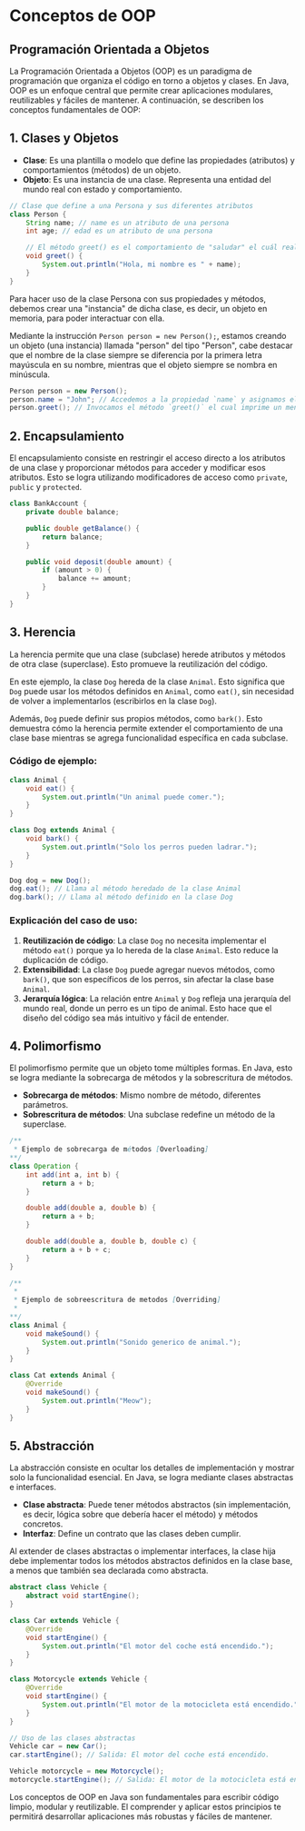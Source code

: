# Conceptos de OOP
## Programación Orientada a Objetos

La Programación Orientada a Objetos (OOP) es un paradigma de programación que organiza el código en torno a objetos y clases. En Java, OOP es un enfoque central que permite crear aplicaciones modulares, reutilizables y fáciles de mantener. A continuación, se describen los conceptos fundamentales de OOP:

## 1. **Clases y Objetos**
- **Clase**: Es una plantilla o modelo que define las propiedades (atributos) y comportamientos (métodos) de un objeto.
- **Objeto**: Es una instancia de una clase. Representa una entidad del mundo real con estado y comportamiento.

```java
// Clase que define a una Persona y sus diferentes atributos
class Person {
    String name; // name es un atributo de una persona
    int age; // edad es un atributo de una persona

    // El método greet() es el comportamiento de "saludar" el cuál realiza una persona
    void greet() {
        System.out.println("Hola, mi nombre es " + name);
    }
}
```

Para hacer uso de la clase Persona con sus propiedades y métodos, debemos crear una "instancia" de dicha clase, es decir, un objeto en memoria, para poder interactuar con ella.

Mediante la instrucción `Person person = new Person();`, estamos creando un objeto (una instancia) llamada "person" del tipo "Person", cabe destacar que el nombre de la clase siempre se diferencia por la primera letra mayúscula en su nombre, mientras que el objeto siempre se nombra en minúscula.

```java
Person person = new Person();
person.name = "John"; // Accedemos a la propiedad `name` y asignamos el valor "John"
person.greet(); // Invocamos el método `greet()` el cual imprime un mensaje
```

## 2. **Encapsulamiento**
El encapsulamiento consiste en restringir el acceso directo a los atributos de una clase y proporcionar métodos para acceder y modificar esos atributos. Esto se logra utilizando modificadores de acceso como `private`, `public` y `protected`.

```java
class BankAccount {
    private double balance;

    public double getBalance() {
        return balance;
    }

    public void deposit(double amount) {
        if (amount > 0) {
            balance += amount;
        }
    }
}
```

## 3. **Herencia**
La herencia permite que una clase (subclase) herede atributos y métodos de otra clase (superclase). Esto promueve la reutilización del código.

En este ejemplo, la clase `Dog` hereda de la clase `Animal`. Esto significa que `Dog` puede usar los métodos definidos en `Animal`, como `eat()`, sin necesidad de volver a implementarlos (escribirlos en la clase `Dog`). 

Además, `Dog` puede definir sus propios métodos, como `bark()`. Esto demuestra cómo la herencia permite extender el comportamiento de una clase base mientras se agrega funcionalidad específica en cada subclase.

### Código de ejemplo:

```java
class Animal {
    void eat() {
        System.out.println("Un animal puede comer.");
    }
}

class Dog extends Animal {
    void bark() {
        System.out.println("Solo los perros pueden ladrar.");
    }
}

Dog dog = new Dog();
dog.eat(); // Llama al método heredado de la clase Animal
dog.bark(); // Llama al método definido en la clase Dog
```

### Explicación del caso de uso:
1. **Reutilización de código**: La clase `Dog` no necesita implementar el método `eat()` porque ya lo hereda de la clase `Animal`. Esto reduce la duplicación de código.
2. **Extensibilidad**: La clase `Dog` puede agregar nuevos métodos, como `bark()`, que son específicos de los perros, sin afectar la clase base `Animal`.
3. **Jerarquía lógica**: La relación entre `Animal` y `Dog` refleja una jerarquía del mundo real, donde un perro es un tipo de animal. Esto hace que el diseño del código sea más intuitivo y fácil de entender.

## 4. **Polimorfismo**
El polimorfismo permite que un objeto tome múltiples formas. En Java, esto se logra mediante la sobrecarga de métodos y la sobrescritura de métodos.

- **Sobrecarga de métodos**: Mismo nombre de método, diferentes parámetros.
- **Sobrescritura de métodos**: Una subclase redefine un método de la superclase.

```java
/**
 * Ejemplo de sobrecarga de métodos [Overloading]
**/
class Operation {
    int add(int a, int b) {
        return a + b;
    }

    double add(double a, double b) {
        return a + b;
    }

    double add(double a, double b, double c) {
        return a + b + c;
    }
}

/**
 * 
 * Ejemplo de sobreescritura de metodos [Overriding]
 * 
**/
class Animal {
    void makeSound() {
        System.out.println("Sonido generico de animal.");
    }
}

class Cat extends Animal {
    @Override
    void makeSound() {
        System.out.println("Meow");
    }
}
```

## 5. **Abstracción**
La abstracción consiste en ocultar los detalles de implementación y mostrar solo la funcionalidad esencial. En Java, se logra mediante clases abstractas e interfaces.

- **Clase abstracta**: Puede tener métodos abstractos (sin implementación, es decir, lógica sobre que debería hacer el método) y métodos concretos.
- **Interfaz**: Define un contrato que las clases deben cumplir.

Al extender de clases abstractas o implementar interfaces, la clase hija debe implementar todos los métodos abstractos definidos en la clase base, a menos que también sea declarada como abstracta.

```java
abstract class Vehicle {
    abstract void startEngine();
}

class Car extends Vehicle {
    @Override
    void startEngine() {
        System.out.println("El motor del coche está encendido.");
    }
}

class Motorcycle extends Vehicle {
    @Override
    void startEngine() {
        System.out.println("El motor de la motocicleta está encendido.");
    }
}

// Uso de las clases abstractas
Vehicle car = new Car();
car.startEngine(); // Salida: El motor del coche está encendido.

Vehicle motorcycle = new Motorcycle();
motorcycle.startEngine(); // Salida: El motor de la motocicleta está encendido.
```

Los conceptos de OOP en Java son fundamentales para escribir código limpio, modular y reutilizable. El comprender y aplicar estos principios te permitirá desarrollar aplicaciones más robustas y fáciles de mantener.

